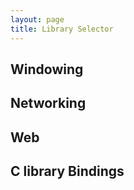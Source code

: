 ```yaml
---
layout: page
title: Library Selector
---
```


Windowing
----

Networking
----

Web
----

C library Bindings
----




